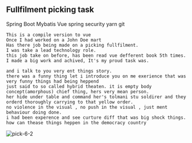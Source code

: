## Fullfilment picking task
 Spring Boot Mybatis Vue spring security yarn git
```
This is a compile version to vue
Once I had worked on a John Doe mart
Has there job being made on a picking fullfilment.
I was take a lead technology role.
this job take on before, has been read vue defferent book 5th times.
I made a big work and achived, It's my proud task was.

and i talk to you very ent things story.
there was a funny thing let i introduce you on me exerience that was very funny things had being heppend
just said to so called hybrid theaten. it is empty body concept(amorphous) chief thing, hers very mean person.
her hide under table and command her's tolmani stu soldirer and they orderd thoroughly carrying to that yellow order.
no violence in the visual , no push in the visual , just ment behaviour doing done.
i had been experence and see curture diff that was big shock things. how can thease things heppen in the democracy country

```
![pick-6-2](https://user-images.githubusercontent.com/82093656/120873733-48386880-c5de-11eb-8e16-facb626b1fd3.gif)